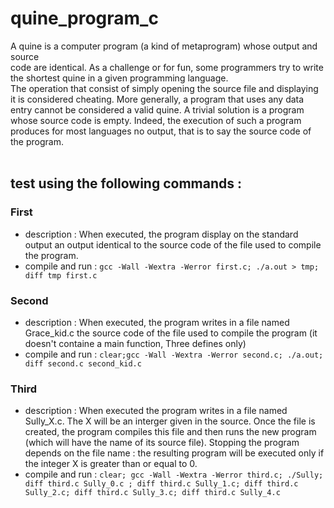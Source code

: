 # quine_program_c<br/>

A quine is a computer program (a kind of metaprogram) whose output and source<br/>
code are identical. As a challenge or for fun, some programmers try to write the shortest quine in a given programming language.<br/>
The operation that consist of simply opening the source file and displaying it is considered cheating. More generally, a program that uses any data entry cannot be considered
a valid quine. A trivial solution is a program whose source code is empty. Indeed, the
execution of such a program produces for most languages no output, that is to say the
source code of the program.<br/>
<br/>
## test using the following commands :
### First
* description :  When executed, the program display on the standard output an output identical to the source code of the file used to compile the program.<br/>
* compile and run : `gcc -Wall -Wextra -Werror first.c; ./a.out > tmp; diff tmp first.c`<br/>

### Second
* description :  When executed, the program writes in a file named Grace_kid.c the source code of the file used to compile the program (it doesn't containe a main function, Three defines only)<br/>
* compile and run : `clear;gcc -Wall -Wextra -Werror second.c; ./a.out; diff second.c second_kid.c`<br/>

### Third
* description :  When executed the program writes in a file named Sully_X.c. The X will be an interger given in the source. Once the file is created, the program compiles this file and then runs the new                            program (which will have the name of its source file). Stopping the program depends on the file name : the resulting program will be executed only if the integer X is greater than or equal to 0.<br/>
* compile and run : `clear; gcc -Wall -Wextra -Werror third.c; ./Sully; diff third.c Sully_0.c ; diff third.c Sully_1.c; diff third.c Sully_2.c; diff third.c Sully_3.c; diff third.c Sully_4.c`<br/>
